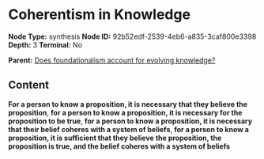 # Coherentism in Knowledge

**Node Type:** synthesis
**Node ID:** 92b52edf-2539-4eb6-a835-3caf800e3398
**Depth:** 3
**Terminal:** No

**Parent:** [Does foundationalism account for evolving knowledge?](does-foundationalism-account-for-evolving-knowledge.md)

## Content

**For a person to know a proposition, it is necessary that they believe the proposition**, **for a person to know a proposition, it is necessary for the proposition to be true**, **for a person to know a proposition, it is necessary that their belief coheres with a system of beliefs**, **for a person to know a proposition, it is sufficient that they believe the proposition, the proposition is true, and the belief coheres with a system of beliefs**
